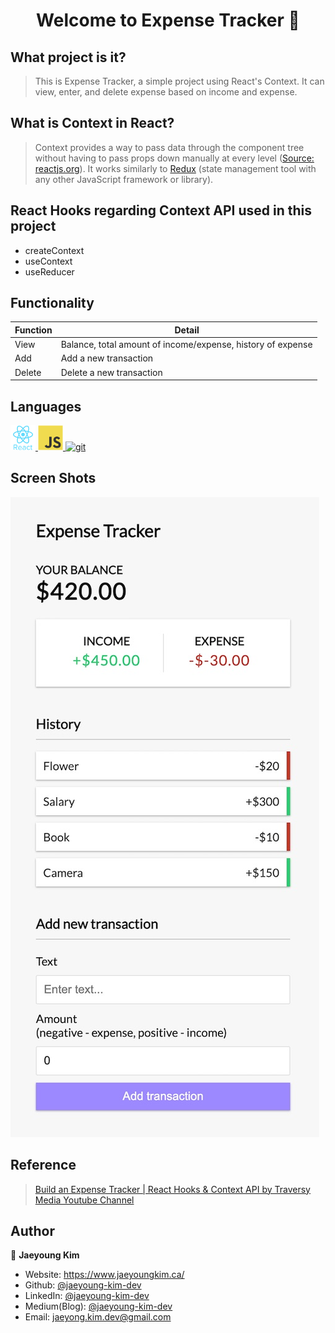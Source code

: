 <h1 align="center">Welcome to Expense Tracker 👋</h1>

## What project is it?

> This is Expense Tracker, a simple project using React's Context. It can view, enter, and delete expense based on income and expense.

## What is Context in React?

> Context provides a way to pass data through the component tree without having to pass props down manually at every level (<a href='https://reactjs.org/docs/context.html'>Source: reactjs.org</a>). It works similarly to <a href='https://redux.js.org/'>Redux</a> (state management tool with any other JavaScript framework or library).

## React Hooks regarding Context API used in this project

- createContext
- useContext
- useReducer

## Functionality

| Function | Detail                                                      |
| -------- | ----------------------------------------------------------- |
| View     | Balance, total amount of income/expense, history of expense |
| Add      | Add a new transaction                                       |
| Delete   | Delete a new transaction                                    |

## Languages

<p align="left"> <a href="https://reactjs.org/" target="_blank"> <img src="https://raw.githubusercontent.com/devicons/devicon/master/icons/react/react-original-wordmark.svg" alt="react" width="40" height="40"/> </a>   <a href="https://developer.mozilla.org/en-US/docs/Web/JavaScript" target="_blank"> <img src="https://raw.githubusercontent.com/devicons/devicon/master/icons/javascript/javascript-original.svg" alt="javascript" width="40" height="40"/> </a> <a href="https://git-scm.com/" target="_blank"> <img src="https://www.vectorlogo.zone/logos/git-scm/git-scm-icon.svg" alt="git" width="40" height="40"/> </a> </p>

## Screen Shots

![screenshot](./screenshots/screenshot.jpg?raw=true)

## Reference

> <a href='https://youtu.be/XuFDcZABiDQ'> Build an Expense Tracker | React Hooks & Context API by Traversy Media
> Youtube Channel</a>

## Author

👤 **Jaeyoung Kim**

- Website: https://www.jaeyoungkim.ca/
- Github: [@jaeyoung-kim-dev](https://github.com/jaeyoung-kim-dev)
- LinkedIn: [@jaeyoung-kim-dev](https://www.linkedin.com/in/jaeyoung-kim-dev/)
- Medium(Blog): [@jaeyoung-kim-dev](https://jaeyoung-kim-dev.medium.com/)
- Email: jaeyong.kim.dev@gmail.com
